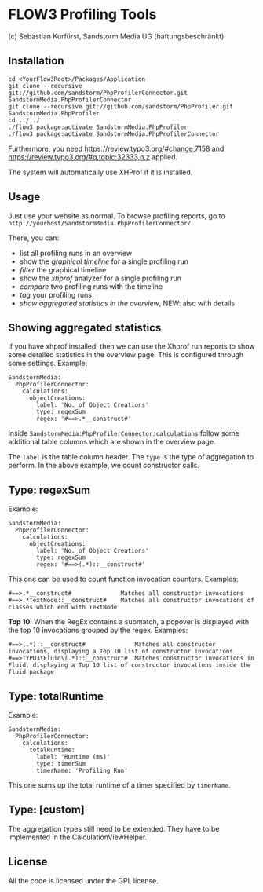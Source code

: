 FLOW3 Profiling Tools
=====================
(c) Sebastian Kurfürst, Sandstorm Media UG (haftungsbeschränkt)

Installation
------------

```
cd <YourFlow3Root>/Packages/Application
git clone --recursive git://github.com/sandstorm/PhpProfilerConnector.git SandstormMedia.PhpProfilerConnector
git clone --recursive git://github.com/sandstorm/PhpProfiler.git SandstormMedia.PhpProfiler
cd ../../
./flow3 package:activate SandstormMedia.PhpProfiler
./flow3 package:activate SandstormMedia.PhpProfilerConnector
```

Furthermore, you need https://review.typo3.org/#change,7158 and https://review.typo3.org/#q,topic:32333,n,z applied.

The system will automatically use XHProf if it is installed.

Usage
-----

Just use your website as normal. To browse profiling reports, go to `http://yourhost/SandstormMedia.PhpProfilerConnector/`

There, you can:

* list all profiling runs in an overview
* show the *graphical timeline* for a single profiling run
* *filter* the graphical timeline
* show the *xhprof* analyzer for a single profiling run
* *compare* two profiling runs with the timeline
* *tag* your profiling runs
* *show aggregated statistics in the overview*, NEW: also with details

Showing aggregated statistics
-----------------------------

If you have xhprof installed, then we can use the Xhprof run reports to show some detailed
statistics in the overview page. This is configured through some settings. Example:

```
SandstormMedia:
  PhpProfilerConnector:
    calculations:
      objectCreations:
        label: 'No. of Object Creations'
        type: regexSum
        regex: '#==>.*__construct#'
```

Inside `SandstormMedia:PhpProfilerConnector:calculations` follow some additional table columns which are shown in the overview page.

The `label` is the table column header. The `type` is the type of aggregation to perform. In the above example, we count constructor calls.

Type: regexSum
--------------

Example:
```
SandstormMedia:
  PhpProfilerConnector:
    calculations:
      objectCreations:
        label: 'No. of Object Creations'
        type: regexSum
        regex: '#==>(.*)::__construct#'
```


This one can be used to count function invocation counters. Examples:

```
#==>.*__construct#              Matches all constructor invocations
#==>.*TextNode::__construct#    Matches all constructor invocations of classes which end with TextNode
```

**Top 10**: When the RegEx contains a submatch, a popover is displayed with the top 10 invocations grouped by the regex. Examples:

```
#==>(.*)::__construct#              Matches all constructor invocations, displaying a Top 10 list of constructor invocations
#==>TYPO3\Fluid\(.*)::__construct#  Matches constructor invocations in Fluid, displaying a Top 10 list of constructor invocations inside the fluid package
```

Type: totalRuntime
------------------

Example:
```
SandstormMedia:
  PhpProfilerConnector:
    calculations:
      totalRuntime:
        label: 'Runtime (ms)'
        type: timerSum
        timerName: 'Profiling Run'
```

This one sums up the total runtime of a timer specified by `timerName`.

Type: [custom]
--------------

The aggregation types still need to be extended. They have to be implemented in the CalculationViewHelper.

License
-------

All the code is licensed under the GPL license.